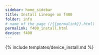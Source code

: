 ```yaml
---
sidebar: home_sidebar
title: Install Lineage on f400
folder: info
# name of the page (/{{permalink}}.html)
permalink: f400_install.html
device: f400
---
```

{% include templates/device_install.md %}
